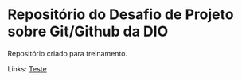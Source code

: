# Repositório do Desafio de Projeto sobre Git/Github da DIO
Repositório criado para treinamento.

Links:
[Teste](http://www.google.com.br)
